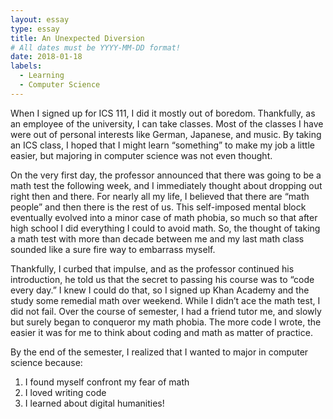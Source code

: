 ```yaml
---
layout: essay
type: essay
title: An Unexpected Diversion
# All dates must be YYYY-MM-DD format!
date: 2018-01-18
labels:
  - Learning
  - Computer Science
---
```


When I signed up for ICS 111, I did it mostly out of boredom.  Thankfully, as an employee of the university, I can take classes.  Most of the classes I have were out of personal interests like German, Japanese, and music.  By taking an ICS class, I hoped that I might learn “something” to  make my job a little easier, but majoring in computer science was not even thought.   


On the very first day, the professor announced that there was going to be a math test the following week, and I immediately thought about dropping out right then and there.  For nearly all my life, I believed that there are “math people” and then there is the rest of us.  This self-imposed mental block eventually evolved into a minor case of math phobia, so much so that after high school I did everything I could to avoid math.  So, the thought of taking a math test with more than decade between me and my last math class sounded like a sure fire way to embarrass myself.  


Thankfully, I curbed that impulse, and as the professor continued his introduction, he told us that the secret to passing his course was to “code every day.”  I knew I could do that, so I signed up Khan Academy and the study some remedial math over weekend.  While I didn’t ace the math test, I did not fail.  Over the course of semester, I had a friend tutor me, and slowly but surely began to conqueror my math phobia.  The more code I wrote, the easier it was for me to think about coding and math as matter of practice.  

By the end of the semester, I realized that I wanted to major in computer science because:
1.  I found myself confront my fear of math
2.  I loved writing code
3.  I learned about digital humanities!